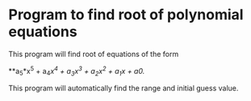 # Program to find root of polynomial equations

This program will find root of equations of the form 

**a<sub>5</sub>*x<sup>5</sup> + a<sub>4</sub>*x<sup>4</sup> + a<sub>3</sub>*x<sup>3</sup> + a<sub>2*</sub>x<sup>2</sup> + a<sub>1</sub>*x + a0.**

This program will automatically find the range and initial guess value.
